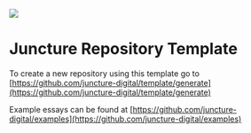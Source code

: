 [![](https://v3.juncture-digital.org/images/wb.svg)](https://v3.juncture-digital.org/wb)

# Juncture Repository Template

<param ve-iframe 
src="https://archive.org/embed/pet_rock_manual_original/page/n5/mode/2up"
fit="contain">

<param ve-image url="https://en.wikipedia.org/wiki/Jasmine#/media/File:Common_Jasmine.jpg"
label="Common (officinale) Jasmine"
description="Jim Evans, 2016"
license="CC BY-SA 4.0">

To create a new repository using this template go to [https://github.com/juncture-digital/template/generate](https://github.com/juncture-digital/template/generate)

Example essays can be found at [https://github.com/juncture-digital/examples](https://github.com/juncture-digital/examples)
